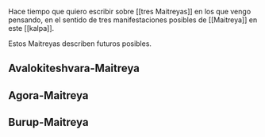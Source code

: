 Hace tiempo que quiero escribir sobre [[tres Maitreyas]] en los que vengo pensando, en el sentido de tres manifestaciones posibles de [[Maitreya]] en este [[kalpa]].

Estos Maitreyas describen futuros posibles.

## Avalokiteshvara-Maitreya 

## Agora-Maitreya

## Burup-Maitreya
